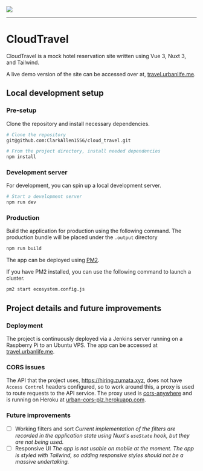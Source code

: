 <img src="https://travel.urbanlife.me/_nuxt/logo.73082633.jpg" class="jop-noMdConv">

***

# CloudTravel

CloudTravel is a mock hotel reservation site written using Vue 3, Nuxt 3, and Tailwind.

A live demo version of the site can be accessed over at, [travel.urbanlife.me](https://travel.urbanlife.me/).

## Local development setup

### Pre-setup

Clone the repository and install necessary dependencies.

```bash
# Clone the repository
git@github.com:ClarkAllen1556/cloud_travel.git

# From the project directory, install needed dependencies
npm install
```

### Development server

For development, you can spin up a local development server.

```bash
# Start a development server
npm run dev
```

### Production

Build the application for production using the following command. The production bundle will be placed under the `.output` directory

```bash
npm run build
```

The app can be deployed using [PM2](https://pm2.keymetrics.io/).

If you have PM2 installed, you can use the following command to launch a cluster.

```bash
pm2 start ecosystem.config.js
```

## Project details and future improvements

### Deployment

The project is continuously deployed via a Jenkins server running on a Raspberry Pi to an Ubuntu VPS. The app can be accessed at [travel.urbanlife.me](https://travel.urbanlife.me/).

### CORS issues

The API that the project uses, https://hiring.zumata.xyz, does not have `Access Control` headers configured, so to work around this, a proxy is used to route requests to the API service. The proxy used is [cors-anywhere](https://github.com/Rob--W/cors-anywhere/) and is running on Heroku at [urban-cors-plz.herokuapp.com](https://urban-cors-plz.herokuapp.com/).

### Future improvements

- [ ] Working filters and sort
_Current implementation of the filters are recorded in the application state using Nuxt's `useState` hook, but they are not being used._
- [ ] Responsive UI
_The app is not usable on mobile at the moment. The app is styled with Tailwind, so adding responsive styles should not be a massive undertaking._